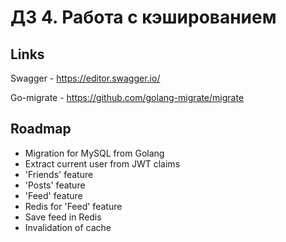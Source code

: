 # ДЗ 4. Работа с кэшированием

## Links

Swagger - https://editor.swagger.io/

Go-migrate - https://github.com/golang-migrate/migrate

## Roadmap

+ Migration for MySQL from Golang
+ Extract current user from JWT claims
+ 'Friends' feature
+ 'Posts' feature
+ 'Feed' feature
+ Redis for 'Feed' feature
+ Save feed in Redis
+ Invalidation of cache
